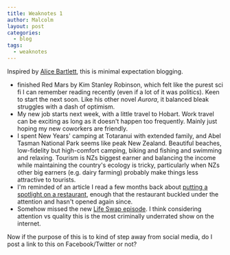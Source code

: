 ```yaml
---
title: Weaknotes 1
author: Malcolm
layout: post
categories:
  - blog
tags:
  - weaknotes
---
```


Inspired by [Alice Bartlett](http://alicebartlett.co.uk/blog/weaknotes-1), this is minimal 
expectation blogging.

*  finished Red Mars by Kim Stanley Robinson, which felt like the purest sci fi I can 
remember reading recently (even if a lot of it was politics). Keen to start the next soon.
Like his other novel _Aurora_, it balanced bleak struggles with a dash of optimism.
*  My new job starts next week, with a little travel to Hobart. Work travel can be
exciting as long as it doesn't happen too frequently. Mainly just hoping my new coworkers
are friendly.
* I spent New Years' camping at Totaranui with extended family, and Abel Tasman National
Park seems like peak New Zealand. Beautiful beaches, low-fidelity but high-comfort camping,
biking and fishing and swimming and relaxing. Tourism is NZs biggest earner and balancing
the income while maintaining the country's ecology is tricky, particularly when NZs other
big earners (e.g. dairy farming) probably make things less attractive to tourists.
* I'm reminded of an article I read a few months back about
[putting a spotlight on a restaurant](https://www.thrillist.com/eat/portland/stanichs-closed-will-it-reopen-burger-quest),
enough that the restaurant buckled under the attention and hasn't opened again since.
* Somehow missed the new [Life Swap episode](https://www.youtube.com/watch?v=7KL7qyfwyuE).
I think considering attention vs quality this is the most criminally underrated show on
the internet.

Now if the purpose of this is to kind of step away from social media, do I post a link to
this on Facebook/Twitter or not?
